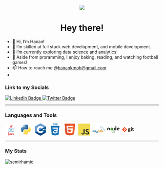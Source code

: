 <div id="header" align="center">
  <img src="https://media.giphy.com/media/8BDQnNDcocWSnHZLPB/giphy.gif" width="100"/>
  <h1>Hey there! </h1>
</div>

- 👋 Hi, I’m Hanan!
- 👀 I’m skilled at full stack web development, and mobile development.
- 🌱 I’m currently exploring data science and analytics!
- 💞️ Aside from proramming, I enjoy baking, reading, and watching football games!
- 📫 How to reach me @hanankmoh@gmail.com
-

<h3>Link to my Socials</h3>
<div id="badges">
  <a href="http://www.linkedin.com/in/hanankmoh" target="_blank"> 
    <img src="https://img.shields.io/badge/LinkedIn-blue?style=for-the-badge&logo=linkedin&logoColor=white" alt="LinkedIn Badge"/>
  </a>

  <a href="your-twitter-URL">
    <img src="https://img.shields.io/badge/Twitter-blue?style=for-the-badge&logo=twitter&logoColor=white" alt="Twitter Badge"/>
  </a>
</div>


<hr>
<h3>Languages and Tools</h3>
<div>
  <img src="https://github.com/devicons/devicon/blob/master/icons/java/java-original-wordmark.svg" title="Java" alt="Java" width="40" height="40"/>&nbsp;
  <img src="https://github.com/devicons/devicon/blob/master/icons/python/python-original.svg" title="Python" alt="Python" width="40" height="40"/>&nbsp;
  <img src="https://github.com/devicons/devicon/blob/master/icons/cplusplus/cplusplus-original.svg" title="Cplusplus" alt="Cpp" width="40" height="40"/>&nbsp;
  <img src="https://github.com/devicons/devicon/blob/master/icons/css3/css3-plain-wordmark.svg"  title="CSS3" alt="CSS" width="40" height="40"/>&nbsp;
  <img src="https://github.com/devicons/devicon/blob/master/icons/html5/html5-original.svg" title="HTML5" alt="HTML" width="40" height="40"/>&nbsp;
  <img src="https://github.com/devicons/devicon/blob/master/icons/javascript/javascript-original.svg" title="JavaScript" alt="JavaScript" width="40" height="40"/>&nbsp;
  <img src="https://github.com/devicons/devicon/blob/master/icons/mysql/mysql-original-wordmark.svg" title="MySQL"  alt="MySQL" width="40" height="40"/>&nbsp;
  <img src="https://github.com/devicons/devicon/blob/master/icons/nodejs/nodejs-original-wordmark.svg" title="NodeJS" alt="NodeJS" width="40" height="40"/>&nbsp;
  <img src="https://github.com/devicons/devicon/blob/master/icons/git/git-original-wordmark.svg" title="Git" **alt="Git" width="40" height="40"/>
</div>
<hr>


<div>
  <h3>My Stats</h3>
<p><img src="https://github-readme-stats.vercel.app/api/top-langs?username=hannankm&show_icons=true&locale=en&layout=compact" alt="semirhamid" /></p>
</div>

<!---
hannankm/hannankm is a ✨ special ✨ repository because its `README.md` (this file) appears on your GitHub profile.
You can click the Preview link to take a look at your changes.
--->
